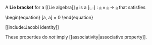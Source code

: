 A **Lie bracket** for a [[Lie algebra]] $\mathfrak{g}$ is a $[\cdot,\cdot]: \mathfrak{g \times g \to g}$ that satisfies

\begin{equation}
[a, a] = 0
\end{equation}

[[include:Jacobi identity]]

These properties do _not_ imply [[associativity|associative property]].